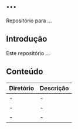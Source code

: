 # ...
Repositório para ...
## Introdução
Este repositório ...

## Conteúdo
| Diretório |	Descrição                     |
|:----------|:------------------------------|
|  -   |	-  |
| 	-        | -       |
|   -   |	-    |
